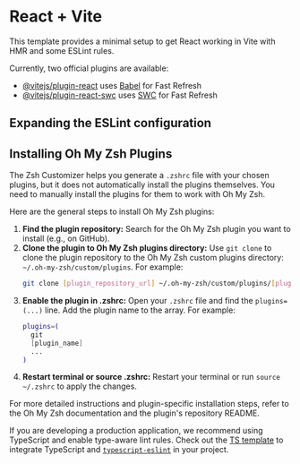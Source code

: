 # React + Vite

This template provides a minimal setup to get React working in Vite with HMR and some ESLint rules.

Currently, two official plugins are available:

- [@vitejs/plugin-react](https://github.com/vitejs/vite-plugin-react/blob/main/packages/plugin-react/README.md) uses [Babel](https://babeljs.io/) for Fast Refresh
- [@vitejs/plugin-react-swc](https://github.com/vitejs/vite-plugin-react-swc) uses [SWC](https://swc.rs/) for Fast Refresh

## Expanding the ESLint configuration

## Installing Oh My Zsh Plugins

The Zsh Customizer helps you generate a `.zshrc` file with your chosen plugins, but it does not automatically install the plugins themselves. You need to manually install the plugins for them to work with Oh My Zsh.

Here are the general steps to install Oh My Zsh plugins:

1.  **Find the plugin repository:**  Search for the Oh My Zsh plugin you want to install (e.g., on GitHub).
2.  **Clone the plugin to Oh My Zsh plugins directory:** Use `git clone` to clone the plugin repository to the Oh My Zsh custom plugins directory: `~/.oh-my-zsh/custom/plugins`. For example:
    ```bash
    git clone [plugin_repository_url] ~/.oh-my-zsh/custom/plugins/[plugin_name]
    ```
3.  **Enable the plugin in .zshrc:** Open your `.zshrc` file and find the `plugins=(...)` line. Add the plugin name to the array. For example:
    ```zsh
    plugins=(
      git
      [plugin_name]
      ...
    )
    ```
4.  **Restart terminal or source .zshrc:** Restart your terminal or run `source ~/.zshrc` to apply the changes.

For more detailed instructions and plugin-specific installation steps, refer to the Oh My Zsh documentation and the plugin's repository README.


If you are developing a production application, we recommend using TypeScript and enable type-aware lint rules. Check out the [TS template](https://github.com/vitejs/vite/tree/main/packages/create-vite/template-react-ts) to integrate TypeScript and [`typescript-eslint`](https://typescript-eslint.io) in your project.
